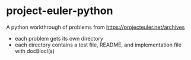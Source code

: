 # project-euler-python
A python workthrough of problems from https://projecteuler.net/archives

- each problem gets its own directory
- each directory contains a test file, README, and implementation file with docBlocl(s)